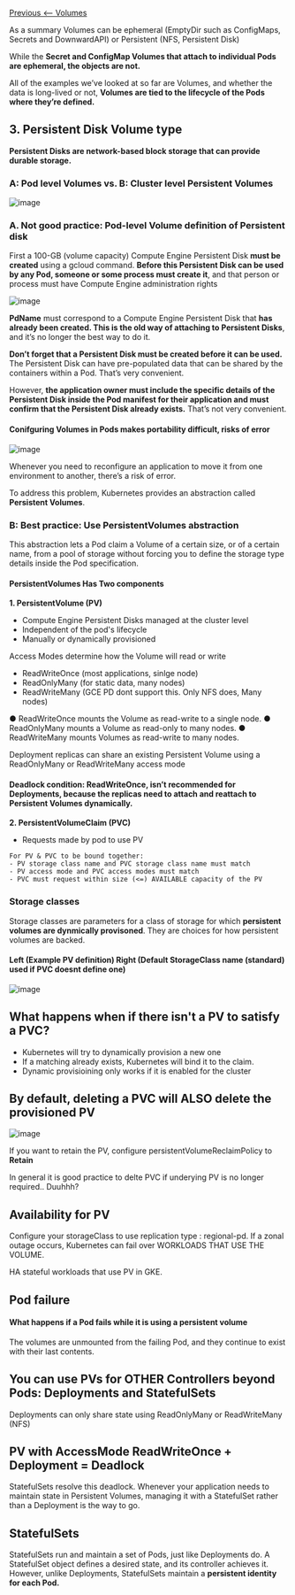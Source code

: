 [Previous <-- Volumes](https://github.com/paulowe/gcp/blob/main/gke%20workloads/gke_persistent_storage/volumes.md)

As a summary Volumes can be ephemeral (EmptyDir such as ConfigMaps, Secrets and DownwardAPI) or Persistent (NFS, Persistent Disk)

While the **Secret and ConfigMap Volumes that attach to individual Pods are
ephemeral, the objects are not.**

All of the examples we’ve looked at so far are Volumes, and whether the data is
long-lived or not, **Volumes are tied to the lifecycle of the Pods where they’re defined.**

## 3. Persistent Disk Volume type

**Persistent Disks are network-based block storage that can provide durable storage.**
### A: Pod level Volumes vs. B: Cluster level Persistent Volumes
![image](https://user-images.githubusercontent.com/40435982/144956085-cb13ba2f-47c8-4f1c-936d-4ba2fd17f1f6.png)

### A. Not good practice: Pod-level Volume definition of Persistent disk

First a 100-GB (volume capacity) Compute Engine Persistent Disk **must be created** using a gcloud command. **Before this Persistent Disk can be used by any Pod, someone or some process must create it**, and that person or process must have Compute Engine administration rights

![image](https://user-images.githubusercontent.com/40435982/144950083-40998901-ef31-4c8b-a760-3284d307b3e8.png)

**PdName**  must correspond to a Compute Engine Persistent Disk that **has already been
created. This is the old way of attaching to Persistent Disks**, and it’s no longer the
best way to do it.

**Don’t forget that a Persistent Disk must be created before it can be
used.** The Persistent Disk can have pre-populated data that can be shared by the
containers within a Pod. That’s very convenient.

However, **the application owner must
include the specific details of the Persistent Disk inside the Pod manifest for their
application and must confirm that the Persistent Disk already exists.** That’s not very
convenient.

#### Conifguring Volumes in Pods makes portability difficult, risks of error
![image](https://user-images.githubusercontent.com/40435982/144950894-df40811f-4e11-4854-8cfd-b1df837f31c1.png)

Whenever you need to reconfigure an application to move it from one environment to
another, there’s a risk of error.

To address this problem, Kubernetes provides an
abstraction called **Persistent Volumes**. 

### B: Best practice: Use PersistentVolumes abstraction 
This abstraction lets a Pod claim a Volume of a
certain size, or of a certain name, from a pool of storage without forcing you to define
the storage type details inside the Pod specification.

#### PersistentVolumes Has Two components
**1. PersistentVolume (PV)** 
  -  Compute Engine Persistent Disks managed at the cluster level
  -  Independent of the pod's lifecycle
  -  Manually or dynamically provisioned

  Access Modes determine how the Volume will read or write
  - ReadWriteOnce (most applications, sinlge node)
  - ReadOnlyMany (for static data, many nodes)
  - ReadWriteMany (GCE PD dont support this. Only NFS does, Many nodes)


● ReadWriteOnce mounts the Volume as read-write to a single node.
● ReadOnlyMany mounts a Volume as read-only to many nodes.
● ReadWriteMany mounts Volumes as read-write to many nodes. 

Deployment replicas can share an existing Persistent Volume using a ReadOnlyMany or ReadWriteMany access mode

#### Deadlock condition: ReadWriteOnce, isn’t recommended for Deployments, because the replicas need to attach and reattach to Persistent Volumes dynamically.

**2. PersistentVolumeClaim (PVC)**
  -  Requests made by pod to use PV
    
    For PV & PVC to be bound together:
    - PV storage class name and PVC storage class name must match 
    - PV access mode and PVC access modes must match
    - PVC must request within size (<=) AVAILABLE capacity of the PV


### Storage classes
Storage classes are parameters for a class of storage for which **persistent volumes are dynmically provisoned**. They are choices for how persistent volumes are backed.

#### Left (Example PV definition) Right (Default StorageClass name (standard) used if PVC doesnt define one) 
![image](https://user-images.githubusercontent.com/40435982/144953831-0c284bb1-c513-429e-825a-8fcd20c2cac1.png)

## What happens when if there isn't a PV to satisfy a PVC?
- Kubernetes will try to dynamically provision a new one
- If a matching already exists, Kubernetes will bind it to the claim.
- Dynamic provisioining only works if it is enabled for the cluster


## By default, deleting a PVC will ALSO delete the provisioned PV
![image](https://user-images.githubusercontent.com/40435982/144957890-6cf1941a-452b-4204-9d0e-2f91ed8cd26d.png)

If you want to retain the PV, configure persistentVolumeReclaimPolicy to **Retain**

In general it is good practice to delte PVC if underying PV is no longer required.. Duuhhh?

## Availability for PV
Configure your storageClass to use replication type : regional-pd. If a zonal outage occurs, Kubernetes can fail over WORKLOADS THAT USE THE VOLUME.

HA stateful workloads that use PV in GKE.

## Pod failure
#### What happens if a Pod fails while it is using a persistent volume
The volumes are unmounted from the failing Pod, and they continue to exist with their last contents.

## You can use PVs for OTHER Controllers beyond Pods: Deployments and StatefulSets 

Deployments can only share state using ReadOnlyMany or ReadWriteMany (NFS)

## PV with AccessMode ReadWriteOnce + Deployment = Deadlock
StatefulSets resolve this deadlock. Whenever your application needs to maintain state in
Persistent Volumes, managing it with a StatefulSet rather than a Deployment is the
way to go.

## StatefulSets
 StatefulSets run and maintain a set of
Pods, just like Deployments do. A StatefulSet object defines a desired state, and its
controller achieves it. However, unlike Deployments, StatefulSets maintain a
**persistent identity for each Pod.**



